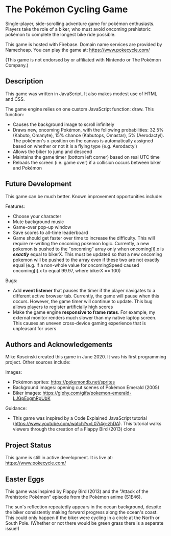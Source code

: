 # The Pokémon Cycling Game

Single-player, side-scrolling adventure game for pokémon enthusiasts. Players take the role of a biker, who must avoid oncoming prehistoric pokémon to complete the longest bike ride possible.

This game is hosted with Firebase. Domain name services are provided by Namecheap. You can play the game at: https://www.pokecycle.com/

(This game is not endorsed by or affiliated with Nintendo or The Pokémon Company.)


## Description

This game was written in JavaScript. It also makes modest use of HTML and CSS.

The game engine relies on one custom JavaScript function: draw. This function:
- Causes the background image to scroll infinitely
- Draws new, oncoming Pokémon, with the following probabilities: 32.5% (Kabuto, Omanyte), 15% chance (Kabutops, Omastar), 5% (Aerodactyl). The pokémon's x-position on the canvas is automatically assigned based on whether or not it is a flying type (e.g. Aerodactyl)
- Allows the biker to jump and descend
- Maintains the game timer (bottom left corner) based on real UTC time
- Reloads the screen (i.e. game over) if a collision occurs between biker and Pokémon

## Future Development

This game can be much better. Known improvement opportunities include:

Features:
- Choose your character
- Mute background music
- Game-over pop-up window
- Save scores to all-time leaderboard
- Game should get faster over time to increase the difficulty. This will require re-writing the oncoming pokemon logic. Currently, a new pokemon is pushed to the "oncoming" array only when oncoming[i].x is _**exactly**_ equal to bikerX. This must be updated so that a new oncoming pokemon will be pushed to the array even if these two are not exactly equal (e.g. if a non-whole value for oncomingSpeed caused oncoming[i].x to equal 99.97, where bikerX == 100)

Bugs:
- Add **event listener** that pauses the timer if the player navigates to a different active browser tab. Currently, the game will pause when this occurs. However, the game timer will continue to update. This bug allows players to register artificially high scores
- Make the game engine **responsive to frame rates**. For example, my external monitor renders much slower than my native laptop screen. This causes an uneven cross-device gaming experience that is unpleasant for users


## Authors and Acknowledgements

Mike Koscinski created this game in June 2020. It was his first programming project. Other sources include:

Images:
- Pokémon sprites: https://pokemondb.net/sprites
- Background images: opening cut scenes of Pokémon Emerald (2005)
- Biker images: https://giphy.com/gifs/pokemon-emerald-LJGpExgmRpUbK

Guidance:
- This game was inspired by a Code Explained JavaScript tutorial (https://www.youtube.com/watch?v=L07i4g-zhDA). This tutorial walks viewers through the creation of a Flappy Bird (2013) clone


## Project Status

This game is still in active development. It is live at: https://www.pokecycle.com/


## Easter Eggs

This game was inspired by Flappy Bird (2013) and the "Attack of the Prehistoric Pokémon" episode from the Pokémon anime (S1E46).

The sun's reflection repeatedly appears in the ocean background, despite the biker consistently making forward progress along the ocean's coast. This could only happen if the biker were cycling in a circle at the North or South Pole. (Whether or not there would be green grass there is a separate issue!)